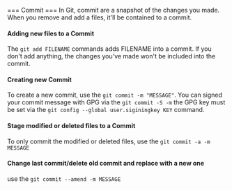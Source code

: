 === Commit ===
In Git, commit are a snapshot of the changes you made. When you remove and add a files, it'll be contained to a commit.

#### Adding new files to a Commit
The `git add FILENAME` commands adds FILENAME into a commit. If you don't add anything, the changes you've made won't be included into the commit.

#### Creating new Commit
To create a new commit, use the `git commit -m "MESSAGE"`.
You can signed your commit message with GPG via the `git commit -S -m` the GPG key must be set via the `git config --global user.siginingkey KEY` command.

#### Stage modified or deleted files to a Commit
To only commit the modified or deleted files, use the `git commit -a -m MESSAGE`

#### Change last commit/delete old commit and replace with a new one
use the `git commit --amend -m MESSAGE`
